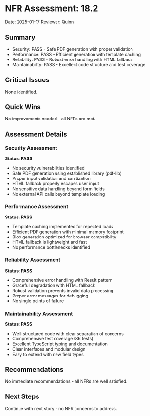 # NFR Assessment: 18.2

Date: 2025-01-17
Reviewer: Quinn

## Summary

- Security: PASS - Safe PDF generation with proper validation
- Performance: PASS - Efficient generation with template caching
- Reliability: PASS - Robust error handling with HTML fallback
- Maintainability: PASS - Excellent code structure and test coverage

## Critical Issues

None identified.

## Quick Wins

No improvements needed - all NFRs are met.

## Assessment Details

### Security Assessment

**Status: PASS**

- No security vulnerabilities identified
- Safe PDF generation using established library (pdf-lib)
- Proper input validation and sanitization
- HTML fallback properly escapes user input
- No sensitive data handling beyond form fields
- No external API calls beyond template loading

### Performance Assessment

**Status: PASS**

- Template caching implemented for repeated loads
- Efficient PDF generation with minimal memory footprint
- Blob generation optimized for browser compatibility
- HTML fallback is lightweight and fast
- No performance bottlenecks identified

### Reliability Assessment

**Status: PASS**

- Comprehensive error handling with Result pattern
- Graceful degradation with HTML fallback
- Robust validation prevents invalid data processing
- Proper error messages for debugging
- No single points of failure

### Maintainability Assessment

**Status: PASS**

- Well-structured code with clear separation of concerns
- Comprehensive test coverage (86 tests)
- Excellent TypeScript typing and documentation
- Clear interfaces and modular design
- Easy to extend with new field types

## Recommendations

No immediate recommendations - all NFRs are well satisfied.

## Next Steps

Continue with next story - no NFR concerns to address.
